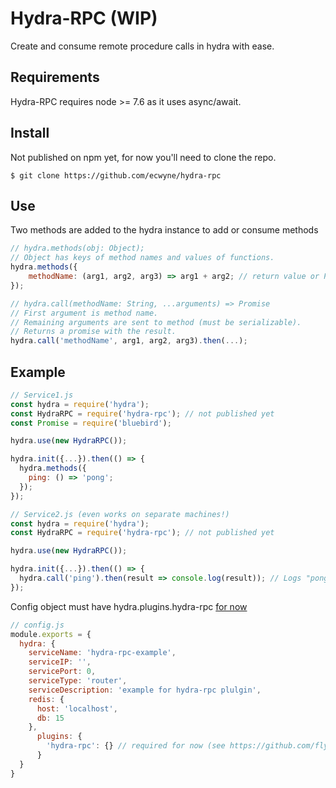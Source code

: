 # Hydra-RPC (WIP)
Create and consume remote procedure calls in hydra with ease.
## Requirements
Hydra-RPC requires node >= 7.6 as it uses async/await.
## Install
Not published on npm yet, for now you'll need to clone the repo.
```shell
$ git clone https://github.com/ecwyne/hydra-rpc
```
## Use
Two methods are added to the hydra instance to add or consume methods
```javascript
// hydra.methods(obj: Object);
// Object has keys of method names and values of functions.
hydra.methods({
    methodName: (arg1, arg2, arg3) => arg1 + arg2; // return value or Promise
});
```

```javascript
// hydra.call(methodName: String, ...arguments) => Promise
// First argument is method name.
// Remaining arguments are sent to method (must be serializable).
// Returns a promise with the result.
hydra.call('methodName', arg1, arg2, arg3).then(...);
```

## Example
```javascript
// Service1.js
const hydra = require('hydra');
const HydraRPC = require('hydra-rpc'); // not published yet
const Promise = require('bluebird');

hydra.use(new HydraRPC());

hydra.init({...}).then(() => {
  hydra.methods({
    ping: () => 'pong';
  });
});
```

```javascript
// Service2.js (even works on separate machines!)
const hydra = require('hydra');
const HydraRPC = require('hydra-rpc'); // not published yet

hydra.use(new HydraRPC());

hydra.init({...}).then(() => {
  hydra.call('ping').then(result => console.log(result)); // Logs "pong"!
});
```

Config object must have hydra.plugins.hydra-rpc [for now](https://github.com/flywheelsports/hydra/pull/85)
```javascript
// config.js
module.exports = {
  hydra: {
    serviceName: 'hydra-rpc-example',
    serviceIP: '',
    servicePort: 0,
    serviceType: 'router',
    serviceDescription: 'example for hydra-rpc plulgin',
    redis: {
      host: 'localhost',
      db: 15
    },
      plugins: {
        'hydra-rpc': {} // required for now (see https://github.com/flywheelsports/hydra/pull/85)
      }
  }
}
```